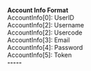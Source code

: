 
**Account Info Format** <br /> 
AccountInfo[0]: UserID <br /> 
AccountInfo[2]: Username <br /> 
AccountInfo[2]: Usercode <br /> 
AccountInfo[3]: Email <br /> 
AccountInfo[4]: Password <br /> 
AccountInfo[5]: Token <br /> 
**-----**